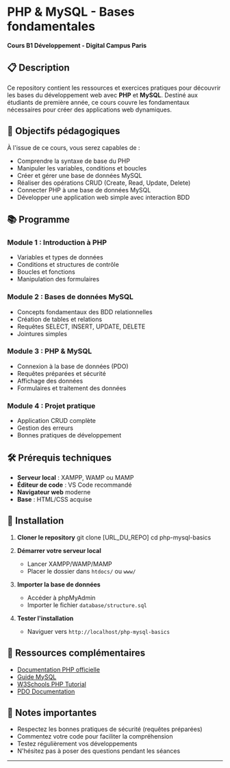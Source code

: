 # PHP & MySQL - Bases fondamentales
**Cours B1 Développement - Digital Campus Paris**

## 📋 Description

Ce repository contient les ressources et exercices pratiques pour découvrir les bases du développement web avec **PHP** et **MySQL**. Destiné aux étudiants de première année, ce cours couvre les fondamentaux nécessaires pour créer des applications web dynamiques.

## 🎯 Objectifs pédagogiques

À l'issue de ce cours, vous serez capables de :
- Comprendre la syntaxe de base du PHP
- Manipuler les variables, conditions et boucles
- Créer et gérer une base de données MySQL
- Réaliser des opérations CRUD (Create, Read, Update, Delete)
- Connecter PHP à une base de données MySQL
- Développer une application web simple avec interaction BDD

## 📚 Programme

### **Module 1 : Introduction à PHP**
- Variables et types de données
- Conditions et structures de contrôle
- Boucles et fonctions
- Manipulation des formulaires

### **Module 2 : Bases de données MySQL**
- Concepts fondamentaux des BDD relationnelles
- Création de tables et relations
- Requêtes SELECT, INSERT, UPDATE, DELETE
- Jointures simples

### **Module 3 : PHP & MySQL**
- Connexion à la base de données (PDO)
- Requêtes préparées et sécurité
- Affichage des données
- Formulaires et traitement des données

### **Module 4 : Projet pratique**
- Application CRUD complète
- Gestion des erreurs
- Bonnes pratiques de développement

## 🛠️ Prérequis techniques

- **Serveur local** : XAMPP, WAMP ou MAMP
- **Éditeur de code** : VS Code recommandé
- **Navigateur web** moderne
- **Base** : HTML/CSS acquise


## 🚀 Installation

1. **Cloner le repository**
git clone [URL_DU_REPO]
cd php-mysql-basics


2. **Démarrer votre serveur local**
   - Lancer XAMPP/WAMP/MAMP
   - Placer le dossier dans `htdocs/` ou `www/`

3. **Importer la base de données**
   - Accéder à phpMyAdmin
   - Importer le fichier `database/structure.sql`

4. **Tester l'installation**
   - Naviguer vers `http://localhost/php-mysql-basics`

## 📖 Ressources complémentaires

- [Documentation PHP officielle](https://php.net)
- [Guide MySQL](https://dev.mysql.com)
- [W3Schools PHP Tutorial](https://w3schools.com/php)
- [PDO Documentation](https://php.net/manual/fr/book.pdo.php)


## 📝 Notes importantes

- Respectez les bonnes pratiques de sécurité (requêtes préparées)
- Commentez votre code pour faciliter la compréhension
- Testez régulièrement vos développements
- N'hésitez pas à poser des questions pendant les séances

---
